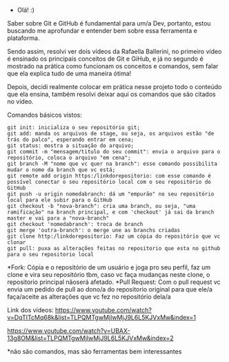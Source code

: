 - Olá! :)

Saber sobre Git e GitHub é fundamental para um/a Dev, portanto, estou buscando me aprofundar e entender bem sobre essa ferramenta e plataforma. 

Sendo assim, resolvi ver dois vídeos da Rafaella Ballerini, no primeiro vídeo é ensinado os principais conceitos de Git e GiHub, e já no segundo é mostrado na prática como funcionam os conceitos e comandos, sem falar que ela explica tudo de uma maneira ótima! 

Depois, decidi realmente colocar em prática nesse projeto todo o conteúdo que ela ensina, também resolvi deixar aqui os comandos que são citados no vídeo. 


Comandos básicos vistos:

    git init: inicializa o seu repositório git;
    git add: manda os arquivos de stage, ou seja, os arquivos estão "de trás do palco", esperando entrar em cena; 
    git status: mostra a situação do arquivo;
    git commit -m "mensagem/titulo do seu commit": envia o arquivo para o repositório, coloca o arquivo "em cena";
    git branch -M "nome que vc quer na branch": esse comando possibilita mudar o nome da branch que vc está;
    git remote add origin https:/linkdorepositorio: com esse comando é possível conectar o seu repositório local com o seu repositório do GitHub 
    git push -u origin nomedabranch: dá um "empurão" no seu repositório local para ele subir para o GitHub
    git checkout -b "nova-branch": cria uma branch, ou seja, "uma ramificação" na branch principal, e com 'checkout' já sai da branch master e vai para a "nova-branch"
    git checkout 'nomedabranch': troca de branch
    git merge 'outra-branch': o merge une as branchs criadas
    git clone http:/linkdorepositorio: Faz um cópia do repositório que vc clonar
    git pull: puxa as alterações feitas no repositorio que esta no github para o seu repositorio local
    
    
*Fork: Cópia e o repositório de um usuário e joga pro seu perfil, faz um clone e vira seu repositório tbm, caso vc faça mudanças neste clone, o repositorio principal nãoserá afetado.
*Pull Request: Com o pull request vc envia um pedido de pull ao dono/a do repositorio original para que ele/a faça/aceite as alterações que vc fez no repositório dela/a

Link dos vídeos: 
https://www.youtube.com/watch?v=DqTITcMq68k&list=TLPQMTgwMjIwMjJ9L6L5KJVxMw&index=1 

https://www.youtube.com/watch?v=UBAX-13g8OM&list=TLPQMTgwMjIwMjJ9L6L5KJVxMw&index=2

*não são comandos, mas são ferramentas bem interessantes